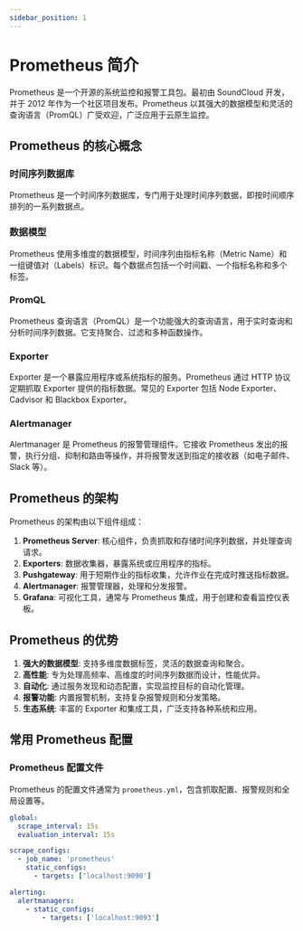 ```yaml
---
sidebar_position: 1
---
```

# Prometheus 简介


Prometheus 是一个开源的系统监控和报警工具包。最初由 SoundCloud 开发，并于 2012 年作为一个社区项目发布。Prometheus 以其强大的数据模型和灵活的查询语言（PromQL）广受欢迎，广泛应用于云原生监控。

## Prometheus 的核心概念

### 时间序列数据库
Prometheus 是一个时间序列数据库，专门用于处理时间序列数据，即按时间顺序排列的一系列数据点。

### 数据模型
Prometheus 使用多维度的数据模型，时间序列由指标名称（Metric Name）和一组键值对（Labels）标识。每个数据点包括一个时间戳、一个指标名称和多个标签。

### PromQL
Prometheus 查询语言（PromQL）是一个功能强大的查询语言，用于实时查询和分析时间序列数据。它支持聚合、过滤和多种函数操作。

### Exporter
Exporter 是一个暴露应用程序或系统指标的服务。Prometheus 通过 HTTP 协议定期抓取 Exporter 提供的指标数据。常见的 Exporter 包括 Node Exporter、Cadvisor 和 Blackbox Exporter。

### Alertmanager
Alertmanager 是 Prometheus 的报警管理组件。它接收 Prometheus 发出的报警，执行分组、抑制和路由等操作，并将报警发送到指定的接收器（如电子邮件、Slack 等）。

## Prometheus 的架构

Prometheus 的架构由以下组件组成：

1. **Prometheus Server**: 核心组件，负责抓取和存储时间序列数据，并处理查询请求。
2. **Exporters**: 数据收集器，暴露系统或应用程序的指标。
3. **Pushgateway**: 用于短期作业的指标收集，允许作业在完成时推送指标数据。
4. **Alertmanager**: 报警管理器，处理和分发报警。
5. **Grafana**: 可视化工具，通常与 Prometheus 集成，用于创建和查看监控仪表板。

## Prometheus 的优势

1. **强大的数据模型**: 支持多维度数据标签，灵活的数据查询和聚合。
2. **高性能**: 专为处理高频率、高维度的时间序列数据而设计，性能优异。
3. **自动化**: 通过服务发现和动态配置，实现监控目标的自动化管理。
4. **报警功能**: 内置报警机制，支持复杂报警规则和分发策略。
5. **生态系统**: 丰富的 Exporter 和集成工具，广泛支持各种系统和应用。

## 常用 Prometheus 配置

### Prometheus 配置文件
Prometheus 的配置文件通常为 `prometheus.yml`，包含抓取配置、报警规则和全局设置等。

```yaml
global:
  scrape_interval: 15s
  evaluation_interval: 15s

scrape_configs:
  - job_name: 'prometheus'
    static_configs:
      - targets: ['localhost:9090']

alerting:
  alertmanagers:
    - static_configs:
        - targets: ['localhost:9093']
